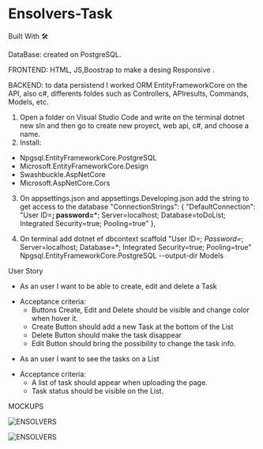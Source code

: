 # Ensolvers-Task
 
Built With 🛠️

DataBase: created on PostgreSQL.

FRONTEND: HTML, JS,Boostrap to make a desing Responsive .

BACKEND: to data persistend I worked ORM EntityFrameworkCore on the API, also c#, differents foldes such as Controllers, APIresults, Commands, Models, etc.

1. Open a folder on Visual Studio Code and write on the terminal dotnet new sln and then go to create new proyect, web api, c#, and choose a name.
2. Install:
- Npgsql.EntityFrameworkCore.PostgreSQL
- Microsoft.EntityFrameworkCore.Design
- Swashbuckle.AspNetCore
- Microsoft.AspNetCore.Cors
3. On appsettings.json and appsettings.Developing.json add the string to get access to the database
"ConnectionStrings": {
    "DefaultConnection": "User ID=**; password=***; Server=localhost; Database=toDoList; Integrated Security=true; Pooling=true"
  },

4. On terminal add
dotnet ef dbcontext scaffold "User ID=*; Password=*; Server=localhost; Database=*; Integrated Security=true; Pooling=true" Npgsql.EntityFrameworkCore.PostgreSQL --output-dir Models

User Story
* As an user I want to be able to create, edit and delete a Task
- Acceptance criteria:
  - Buttons Create, Edit and Delete should be visible and change color when hover it.
  - Create Button should add a new Task at the bottom of the List
  - Delete Button should make the task disappear
  - Edit Button should bring the possibility to change the task info.
* As an user I want to see the tasks on a List
- Acceptance criteria:
  - A list of task should appear when uploading the page.
  - Task status should be visible on the List.


MOCKUPS

![ENSOLVERS](https://user-images.githubusercontent.com/100953290/156949023-389bf2b8-fcea-4e0c-800d-69d67b1cf907.jpeg)

![ENSOLVERS](https://user-images.githubusercontent.com/100953290/156949032-8dd41613-cb88-4612-879a-e80227d0dc0f.jpeg)
